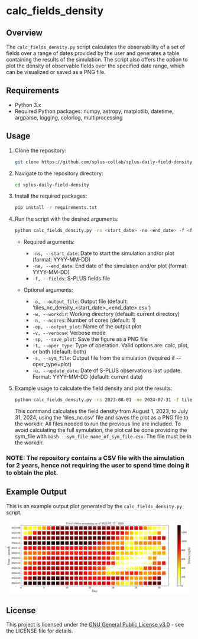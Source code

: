 # calc_fields_density

## Overview

The `calc_fields_density.py` script calculates the observability of a set of fields over a range of dates provided by the user and generates a table containing the results of the simulation. The script also offers the option to plot the density of observable fields over the specified date range, which can be visualized or saved as a PNG file.

## Requirements

- Python 3.x
- Required Python packages: numpy, astropy, matplotlib, datetime, argparse, logging, colorlog, multiprocessing

## Usage

1. Clone the repository:

   ```bash
   git clone https://github.com/splus-collab/splus-daily-field-density.git
   ```

2. Navigate to the repository directory:

   ```bash
   cd splus-daily-field-density
   ```

3. Install the required packages:

   ```bash
   pip install -r requirements.txt
   ```

4. Run the script with the desired arguments:

   ```bash
   python calc_fields_density.py -ns <start_date> -ne <end_date> -f <fields_file> [-o <output_file>] [-w <workdir>] [-n <ncores>] [-op <output_plot>] [-v] [-sp] [-t <oper_type>] [-s <sym_file>] [-u <update_date>]
   ```

   - Required arguments:
     - `-ns, --start_date`: Date to start the simulation and/or plot (format: YYYY-MM-DD)
     - `-ne, --end_date`: End date of the simulation and/or plot (format: YYYY-MM-DD)
     - `-f, --fields`: S-PLUS fields file

   - Optional arguments:
     - `-o, --output_file`: Output file (default: 'tiles_nc_density_<start_date>_<end_date>.csv')
     - `-w, --workdir`: Working directory (default: current directory)
     - `-n, --ncores`: Number of cores (default: 1)
     - `-op, --output_plot`: Name of the output plot
     - `-v, --verbose`: Verbose mode
     - `-sp, --save_plot`: Save the figure as a PNG file
     - `-t, --oper_type`: Type of operation. Valid options are: calc, plot, or both (default: both)
     - `-s, --sym_file`: Output file from the simulation (required if --oper_type=plot)
     - `-u, --update_date`: Date of S-PLUS observations last update. Format: YYYY-MM-DD (default: current date)

5. Example usage to calculate the field density and plot the results:

   ```bash
   python calc_fields_density.py -ns 2023-08-01 -ne 2024-07-31 -f tiles_nc.csv -n 4 -sp -w ./data
   ```

   This command calculates the field density from August 1, 2023, to July 31, 2024, using the 'tiles_nc.csv' file and saves the plot as a PNG file to the workdir.
   All files needed to run the previous line are included. To avoid calculating the full symulation, the plot cal be
   done providing the sym_file with ```bash --sym_file name_of_sym_file.csv```. The file must be in the workdir.

### NOTE: The repository contains a CSV file with the simulation for 2 years, hence not requiring the user to spend time doing it to obtain the plot.

## Example Output

This is an example output plot generated by the `calc_fields_density.py` script.

![Example Output Plot](data/tile_density_2023-08-01_2024-07-31.png)

## License

This project is licensed under the [GNU General Public License v3.0](LICENSE) - see the LICENSE file for details.
```
